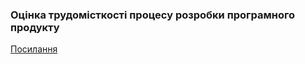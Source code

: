 ### Оцінка трудомісткості процесу розробки програмного продукту
[Посилання](https://docs.google.com/spreadsheets/d/1Ou3oNcFvbWlDPo0ZLHuv3MnCAhbTOLIrVGEQ1y35ipE/edit?usp=sharing)
